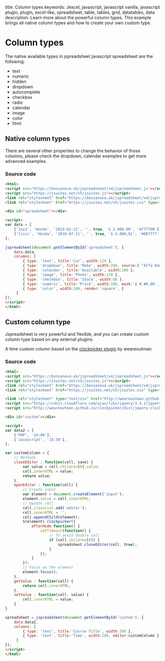 title: Column types
keywords: Jexcel, javascript, javascript vanilla, javascript plugin, plugin, excel-like, spreadsheet, table, tables, grid, datatables, data
description: Learn more about the powerful column types. This example brings all native column types and how to create your own custom type.

# Column types

The native available types in jspreadsheet javascript spreadsheet are the following:

  * text
  * numeric
  * hidden
  * dropdown
  * autocomplete
  * checkbox
  * radio
  * calendar
  * image
  * color
  * html
  

## Native column types

There are several other properties to change the behavior of those columns, please check the dropdown, calendar examples to get more advanced examples.


### Source code

```html
<html>
<script src="https://bossanova.uk/jspreadsheet/v4/jspreadsheet.js"></script>
<script src="https://jsuites.net/v5/jsuites.js"></script>
<link rel="stylesheet" href="https://bossanova.uk/jspreadsheet/v4/jspreadsheet.css" type="text/css" />
<link rel="stylesheet" href="https://jsuites.net/v5/jsuites.css" type="text/css" />

<div id="spreadsheet"></div>

<script>
var data = [
    ['Jazz', 'Honda', '2019-02-12', '', true, '$ 2.000,00', '#777700'],
    ['Civic', 'Honda', '2018-07-11', '', true, '$ 4.000,01', '#007777'],
];

jspreadsheet(document.getElementById('spreadsheet'), {
    data:data,
    columns: [
        { type: 'text', title:'Car', width:120 },
        { type: 'dropdown', title:'Make', width:200, source:[ "Alfa Romeo", "Audi", "Bmw" ] },
        { type: 'calendar', title:'Available', width:200 },
        { type: 'image', title:'Photo', width:120 },
        { type: 'checkbox', title:'Stock', width:80 },
        { type: 'numeric', title:'Price', width:100, mask:'$ #.##,00', decimal:',' },
        { type: 'color', width:100, render:'square', }
     ]
});
</script>
</html>
```  

## Custom column type

Jspreadsheet is very powerful and flexible, and you can create custom column type based on any external plugins.

A time custom column based on the [clockpicker plugin](https://weareoutman.github.io/clockpicker/) by weareoutman.

### Source code

```html
<html>
<script src="https://bossanova.uk/jspreadsheet/v4/jspreadsheet.js"></script>
<script src="https://jsuites.net/v5/jsuites.js"></script>
<link rel="stylesheet" href="https://bossanova.uk/jspreadsheet/v4/jspreadsheet.css" type="text/css" />
<link rel="stylesheet" href="https://jsuites.net/v5/jsuites.css" type="text/css" />

<link rel="stylesheet" type="text/css" href="http://weareoutman.github.io/clockpicker/dist/jquery-clockpicker.min.css" />
<script src="https://cdnjs.cloudflare.com/ajax/libs/jquery/3.4.1/jquery.min.js"></script>
<script src="http://weareoutman.github.io/clockpicker/dist/jquery-clockpicker.min.js"></script>

<div id="custom"></div>

<script>
var data2 = [
    ['PHP', '14:00'],
    ['Javascript', '16:30'],
];

var customColumn = {
    // Methods
    closeEditor : function(cell, save) {
        var value = cell.children[0].value;
        cell.innerHTML = value;
        return value;
    },
    openEditor : function(cell) {
        // Create input
        var element = document.createElement('input');
        element.value = cell.innerHTML;
        // Update cell
        cell.classList.add('editor');
        cell.innerHTML = '';
        cell.appendChild(element);
        $(element).clockpicker({
            afterHide:function() {
                setTimeout(function() {
                    // To avoid double call
                    if (cell.children[0]) {
                        spreadsheet.closeEditor(cell, true);
                    }
                });
            }
        });
        // Focus on the element
        element.focus();
    },
    getValue : function(cell) {
        return cell.innerHTML;
    },
    setValue : function(cell, value) {
        cell.innerHTML = value;
    }
}

spreadsheet = jspreadsheet(document.getElementById('custom'), {
    data:data2,
    columns: [
        { type: 'text', title:'Course Title', width:300 },
        { type: 'text', title:'Time', width:100, editor:customColumn },
     ]
});
</script>
</html>
```


